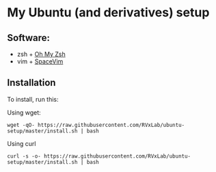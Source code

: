 # My Ubuntu (and derivatives) setup

## Software:

 - zsh + [Oh My Zsh](https://github.com/ohmyzsh/ohmyzsh)
 - vim + [SpaceVim](https://spacevim.org)

## Installation

To install, run this:

Using wget:

```
wget -qO- https://raw.githubusercontent.com/RVxLab/ubuntu-setup/master/install.sh | bash
```

Using curl

```
curl -s -o- https://raw.githubusercontent.com/RVxLab/ubuntu-setup/master/install.sh | bash
```
